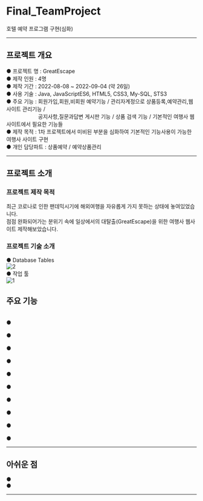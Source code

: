 # Final_TeamProject
호텔 예약 프로그램 구현(심화)
<hr/>

## 프로젝트 개요
● 프로젝트 명 : GreatEscape <br/>
● 제작 인원 : 4명 <br/>
● 제작 기간 : 2022-08-08 ~ 2022-09-04 (약 26일) <br/>
● 사용 기술 : Java, JavaScriptES6, HTML5, CSS3, My-SQL, STS3 <br/>
● 주요 기능 : 회원가입,회원,비회원 예약기능 / 관리자계정으로 상품등록,예약관리,웹사이트 관리기능 / <br/>
&emsp;&emsp;&emsp;&emsp;&emsp;&emsp;공지사항,질문과답변 게시판 기능 / 상품 검색 기능 / 기본적인 여행사 웹사이트에서 필요한 기능들 <br/>
● 제작 목적 : 1차 프로젝트에서 미비된 부분을 심화하여 기본적인 기능사용이 가능한 여행사 사이트 구현 <br/>
● 개인 담당파트 : 상품예약 / 예약상품관리 <br/>
<hr/>

## 프로젝트 소개

### 프로젝트 제작 목적
최근 코로나로 인한 팬데믹시기에 해외여행을 자유롭게 가지 못하는 상태에 놓여있었습니다. <br/>
점점 완화되어가는 분위기 속에 일상에서의 대탈출(GreatEscape)을 위한 여행사 웹사이트 제작해보았습니다. <br/>

### 프로젝트 기술 소개

● Database Tables <br/>
![2](https://user-images.githubusercontent.com/98449486/188802579-e84e8915-a1d9-490f-864a-4c1ed0ffe404.PNG) <br/>
● 작업 툴 <br/>
![1](https://user-images.githubusercontent.com/98449486/188802533-c582aa72-ae3b-4539-a2f1-a862adff6b7e.PNG) <br/>

## 주요 기능

<br/>
● 
<br/>

<br/>
● 
<br/>

<br/>
●
<br/>

 <br/>
●
<br/>

 <br/>
● 
<br/>

 <br/>
● 
<br/>

<br/>
●
<br/>

 <br/>
● 
<br/>

 <br/>
● 
<br/>

 <br/>
● 
<hr/>

## 아쉬운 점
●  <br/>
●  <br/>

<hr/>
